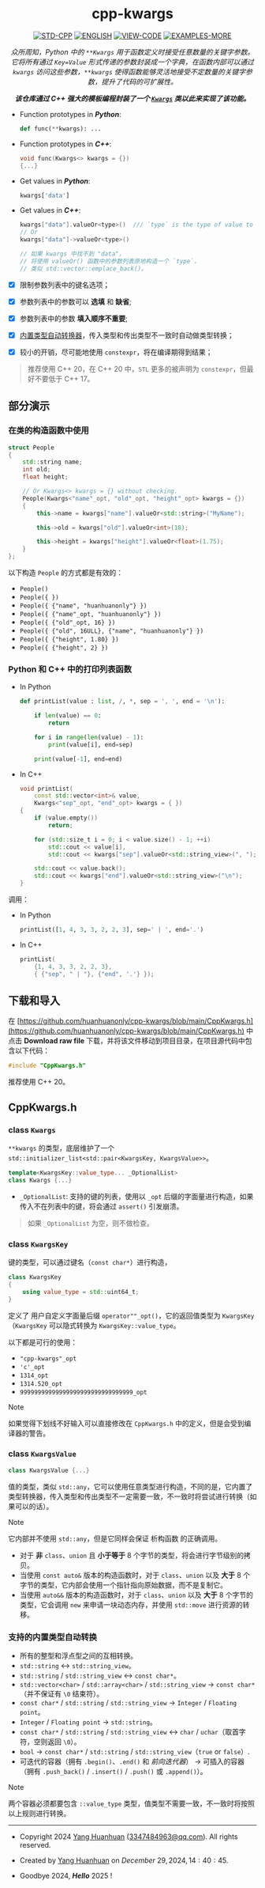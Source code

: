 <div align="center">

# cpp-kwargs

[![STD-CPP](https://img.shields.io/badge/STD%20C%2B%2B-20-darkorange?style=for-the-badge&logo=C%2B%2B&logoColor=white&logoSize=auto&labelColor=darkcyan)](https://en.cppreference.com/w/cpp/20)
[![ENGLISH](https://img.shields.io/badge/English-goto-lavender?style=for-the-badge&logo=googletranslate&logoColor=white&logoSize=auto&labelColor=lightskyblue)](./README_English.md)
[![VIEW-CODE](https://img.shields.io/badge/VIEW-CODE-greed?style=for-the-badge&logo=github&logoColor=white&logoSize=auto&labelColor=blue)](https://github.com/huanhuanonly/cpp-kwargs/blob/main/CppKwargs.h)
[![EXAMPLES-MORE](https://img.shields.io/badge/EXAMPLES-MORE-gold?style=for-the-badge&logo=openbugbounty&logoColor=white&logoSize=auto&labelColor=orange)](https://github.com/huanhuanonly/cpp-kwargs/blob/main/test.cpp)


_众所周知，Python 中的 `**Kwargs` 用于函数定义时接受任意数量的关键字参数。它将所有通过 `Key=Value` 形式传递的参数封装成一个字典，在函数内部可以通过 `kwargs` 访问这些参数，`**kwargs` 使得函数能够灵活地接受不定数量的关键字参数，提升了代码的可扩展性。_

**_该仓库通过 C++ 强大的模板编程封装了一个 [`Kwargs`](#class-kwargs) 类以此来实现了该功能。_**

</div>

- Function prototypes in _**Python**_:
    ```py
    def func(**kwargs): ...
    ```

- Function prototypes in _**C++**_:
    ```cpp
    void func(Kwargs<> kwargs = {})
    {...}
    ```

- Get values in _**Python**_:
    ```py
    kwargs['data']
    ```

- Get values in _**C++**_:
    ```cpp
    kwargs["data"].valueOr<type>()  /// `type` is the type of value to return.
    // Or
    kwargs["data"]->valueOr<type>()

    // 如果 kwargs 中找不到 "data"，
    // 将使用 valueOr() 函数中的参数列表原地构造一个 `type`，
    // 类似 std::vector::emplace_back()。
    ```

- [x] 限制参数列表中的键名选项；

- [x] 参数列表中的参数可以 **选填** 和 **缺省**;

- [x] 参数列表中的参数 **填入顺序不重要**;

- [x] [内置类型自动转换器](#支持的内置类型自动转换)，传入类型和传出类型不一致时自动做类型转换；

- [x] 较小的开销，尽可能地使用 `constexpr`，将在编译期得到结果；

> 推荐使用 C++ $20$，在 C++ $20$ 中，`STL` 更多的被声明为 `constexpr`，但最好不要低于 C++ $17$。

## 部分演示

### 在类的构造函数中使用

```cpp
struct People
{
    std::string name;
    int old;
    float height;

    // Or Kwargs<> kwargs = {} without checking.
    People(Kwargs<"name"_opt, "old"_opt, "height"_opt> kwargs = {})
    {
        this->name = kwargs["name"].valueOr<std::string>("MyName");

        this->old = kwargs["old"].valueOr<int>(18);

        this->height = kwargs["height"].valueOr<float>(1.75);
    }
};
```

以下构造 `People` 的方式都是有效的：

- `People()`
- `People({ })`
- `People({ {"name", "huanhuanonly"} })`
- `People({ {"name"_opt, "huanhuanonly"} })`
- `People({ {"old"_opt, 16} })`
- `People({ {"old", 16ULL}, {"name", "huanhuanonly"} })`
- `People({ {"height", 1.80} })`
- `People({ {"height", 2} })`


### Python 和 C++ 中的打印列表函数

- In Python

    ```py
    def printList(value : list, /, *, sep = ', ', end = '\n'):

        if len(value) == 0:
            return

        for i in range(len(value) - 1):
            print(value[i], end=sep)

        print(value[-1], end=end)
    ```

- In C++

    ```cpp
    void printList(
        const std::vector<int>& value,
        Kwargs<"sep"_opt, "end"_opt> kwargs = { })
    {
        if (value.empty())
            return;

        for (std::size_t i = 0; i < value.size() - 1; ++i)
            std::cout << value[i],
            std::cout << kwargs["sep"].valueOr<std::string_view>(", ");

        std::cout << value.back();
        std::cout << kwargs["end"].valueOr<std::string_view>("\n");
    }
    ```

调用：

- In Python
    ```py
    printList([1, 4, 3, 3, 2, 2, 3], sep=' | ', end='.')
    ```

- In C++
    ```cpp
    printList(
        {1, 4, 3, 3, 2, 2, 3},
        { {"sep", " | "}, {"end", '.'} });
    ```

## 下载和导入

在 [https://github.com/huanhuanonly/cpp-kwargs/blob/main/CppKwargs.h](https://github.com/huanhuanonly/cpp-kwargs/blob/main/CppKwargs.h) 中点击 **Download raw file** 下载，并将该文件移动到项目目录，在项目源代码中包含以下代码：
```cpp
#include "CppKwargs.h"
```

推荐使用 C++ $20$。

## CppKwargs.h

### class `Kwargs`

`**kwargs` 的类型，底层维护了一个 `std::initializer_list<std::pair<KwargsKey, KwargsValue>>`。
```cpp
template<KwargsKey::value_type... _OptionalList>
class Kwargs {...}
```

* `_OptionalList`: 支持的键的列表，使用以 `_opt` 后缀的字面量进行构造，如果传入不在列表中的键，将会通过 `assert()` 引发崩溃。

> 如果 `_OptionalList` 为空，则不做检查。

### class `KwargsKey`

键的类型，可以通过键名（`const char*`）进行构造，

```cpp
class KwargsKey
{
    using value_type = std::uint64_t;
}
```

定义了 用户自定义字面量后缀 `operator""_opt()`，它的返回值类型为 `KwargsKey`（`KwargsKey` 可以隐式转换为 `KwargsKey::value_type`。

以下都是可行的使用：

* `"cpp-kwargs"_opt`
* `'c'_opt`
* `1314_opt`
* `1314.520_opt`
* `99999999999999999999999999999999_opt`

> [!NOTE]
> 如果觉得下划线不好输入可以直接修改在 `CppKwargs.h` 中的定义，但是会受到编译器的警告。

### class `KwargsValue`

```cpp
class KwargsValue {...}
```

值的类型，类似 `std::any`，它可以使用任意类型进行构造，不同的是，它内置了类型转换器，传入类型和传出类型不一定需要一致，不一致时将尝试进行转换（如果可以的话）。

> [!NOTE]
> 它内部并不使用 `std::any`，但是它同样会保证 析构函数 的正确调用。

- 对于 **非** `class`、`union` 且 **小于等于** $8$ 个字节的类型，将会进行字节级别的拷贝。
- 当使用 `const auto&` 版本的构造函数时，对于 `class`、`union` 以及 **大于** $8$ 个字节的类型，它内部会使用一个指针指向原始数据，而不是复制它。
- 当使用 `auto&&` 版本的构造函数时，对于 `class`、`union` 以及 **大于** $8$ 个字节的类型，它会调用 `new` 来申请一块动态内存，并使用 `std::move` 进行资源的转移。

### 支持的内置类型自动转换

- 所有的整型和浮点型之间的互相转换。
- `std::string` $\longleftrightarrow$ `std::string_view`。
- `std::string` / `std::string_view` $\longleftrightarrow$ `const char*`。
- `std::vector<char>` / `std::array<char>` / `std::string_view` $\longrightarrow$ `const char*`（并不保证有 `\0` 结束符）。
- `const char*` / `std::string` / `std::string_view` $\longrightarrow$ `Integer` / `Floating point`。
- `Integer` / `Floating point` $\longrightarrow$ `std::string`。
- `const char*` / `std::string` / `std::string_view` $\longleftrightarrow$ `char` / `uchar`（取首字符，空则返回 `\0`）。
- `bool` $\longrightarrow$ `const char*` / `std::string` / `std::string_view`（`true` or `false`）.
- 可迭代的容器（拥有 `.begin()`、`.end()` 和 _前向迭代器_） $\longrightarrow$ 可插入的容器（拥有 `.push_back()` / `.insert()` / `.push()` 或 `.append()`）。

> [!NOTE]
> 两个容器必须都要包含 `::value_type` 类型，值类型不需要一致，不一致时将按照以上规则进行转换。

---

- Copyright 2024 [Yang Huanhuan](https://github.com/huanhuanonly) (3347484963@qq.com). All rights reserved.

- Created by [Yang Huanhuan](https://github.com/huanhuanonly) on $December$ $29, 2024, 14:40:45$.

- Goodbye $2024$, ***Hello*** $2025$ !